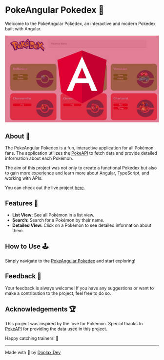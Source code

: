 # PokeAngular Pokedex 🐾

Welcome to the PokeAngular Pokedex, an interactive and modern Pokedex built with Angular.

![App screenshot](./pokedex/src/assets/pokeangular.jpg)

## About 📖

The PokeAngular Pokedex is a fun, interactive application for all Pokémon fans. The application utilizes the [PokeAPI](https://pokeapi.co/) to fetch data and provide detailed information about each Pokémon. 

The aim of this project was not only to create a functional Pokedex but also to gain more experience and learn more about Angular, TypeScript, and working with APIs.

You can check out the live project [here](https://doplaxpokeangular.netlify.app/).

## Features 🌟

- **List View:** See all Pokémon in a list view.
- **Search:** Search for a Pokémon by their name.
- **Detailed View:** Click on a Pokémon to see detailed information about them.

## How to Use 🕹️

Simply navigate to the [PokeAngular Pokedex](https://doplaxpokeangular.netlify.app/) and start exploring!


## Feedback 💌

Your feedback is always welcome! If you have any suggestions or want to make a contribution to the project, feel free to do so.

## Acknowledgements 🏆

This project was inspired by the love for Pokémon. Special thanks to [PokeAPI](https://pokeapi.co/) for providing the data used in this project.

Happy catching trainers! 🎉

---

Made with 💖 by [Doplax.Dev](https://doplax.dev/)
